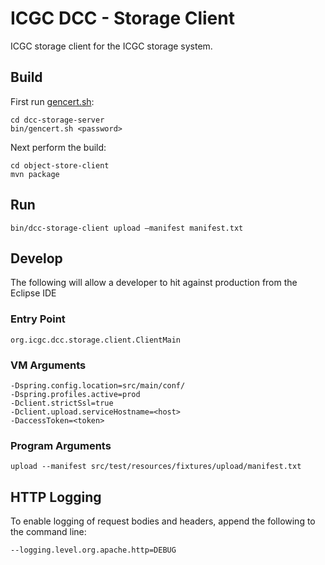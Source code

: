 ICGC DCC - Storage Client
===

ICGC storage client for the ICGC storage system. 

Build
---

First run [gencert.sh](../dcc-storage-server/bin/gencert.sh):

```
cd dcc-storage-server
bin/gencert.sh <password>
```

Next perform the build:

```
cd object-store-client
mvn package
```

Run
---

```
bin/dcc-storage-client upload —manifest manifest.txt
```

Develop
---

The following will allow a developer to hit against production from the Eclipse IDE

### Entry Point

```
org.icgc.dcc.storage.client.ClientMain
```

### VM Arguments

```
-Dspring.config.location=src/main/conf/
-Dspring.profiles.active=prod
-Dclient.strictSsl=true
-Dclient.upload.serviceHostname=<host>
-DaccessToken=<token>
```

### Program Arguments

```
upload --manifest src/test/resources/fixtures/upload/manifest.txt
```

HTTP Logging
---

To enable logging of request bodies and headers, append the following to the command line:

`--logging.level.org.apache.http=DEBUG`

